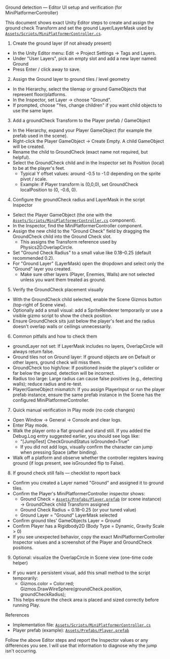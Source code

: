 Ground detection — Editor UI setup and verification (for MiniPlatformerController)

This document shows exact Unity Editor steps to create and assign the ground check Transform and set the ground Layer/LayerMask used by [`Assets/Scripts/MiniPlatformerController.cs`](Assets/Scripts/MiniPlatformerController.cs:1).

1. Create the ground layer (if not already present)

- In the Unity Editor menu: Edit → Project Settings → Tags and Layers.
- Under "User Layers", pick an empty slot and add a new layer named: Ground
- Press Enter / click away to save.

2. Assign the Ground layer to ground tiles / level geometry

- In the Hierarchy, select the tilemap or ground GameObjects that represent floor/platforms.
- In the Inspector, set Layer → choose "Ground".
- If prompted, choose "Yes, change children" if you want child objects to use the same layer.

3. Add a groundCheck Transform to the Player prefab / GameObject

- In the Hierarchy, expand your Player GameObject (for example the prefab used in the scene).
- Right-click the Player GameObject → Create Empty. A child GameObject will be created.
- Rename the child to GroundCheck (exact name not required, but helpful).
- Select the GroundCheck child and in the Inspector set its Position (local) to be at the player's feet.
  - Typical Y offset values: around -0.5 to -1.0 depending on the sprite pivot / scale.
  - Example: if Player transform is (0,0,0), set GroundCheck localPosition to (0, -0.6, 0).

4. Configure the groundCheck radius and LayerMask in the script Inspector

- Select the Player GameObject (the one with the [`Assets/Scripts/MiniPlatformerController.cs`](Assets/Scripts/MiniPlatformerController.cs:1) component).
- In the Inspector, find the MiniPlatformerController component.
- Assign the new child to the "Ground Check" field by dragging the GroundCheck child into the Ground Check slot.
  - This assigns the Transform reference used by Physics2D.OverlapCircle.
- Set "Ground Check Radius" to a small value like 0.18–0.25 (default recommended 0.2).
- For "Ground Layer" (LayerMask) open the dropdown and select only the "Ground" layer you created.
  - Make sure other layers (Player, Enemies, Walls) are not selected unless you want them treated as ground.

5. Verify the GroundCheck placement visually

- With the GroundCheck child selected, enable the Scene Gizmos button (top-right of Scene view).
- Optionally add a small visual: add a SpriteRenderer temporarily or use a visible gizmo script to show the check position.
- Ensure GroundCheck sits just below the player's feet and the radius doesn't overlap walls or ceilings unnecessarily.

6. Common pitfalls and how to check them

- groundLayer not set: If LayerMask includes no layers, OverlapCircle will always return false.
- Ground tiles not on Ground layer: If ground objects are on Default or other layers, ground check will miss them.
- GroundCheck too high/low: If positioned inside the player's collider or far below the ground, detection will be incorrect.
- Radius too large: Large radius can cause false positives (e.g., detecting walls); reduce radius and re-test.
- Player/GameObject mismatch: If you assign PlayerInput or run the player prefab instance, ensure the same prefab instance in the Scene has the configured MiniPlatformerController.

7. Quick manual verification in Play mode (no code changes)

- Open Window → General → Console and clear logs.
- Enter Play mode.
- Walk the player onto a flat ground and stand still. If you added the Debug.Log entry suggested earlier, you should see logs like:
  - "[JumpTest] CheckGroundStatus isGrounded=True"
  - If you did not add logs, visually confirm the character can jump when pressing Space (after binding).
- Walk off a platform and observe whether the controller registers leaving ground (if logs present, see isGrounded flip to False).

8. If ground check still fails — checklist to report back

- Confirm you created a Layer named "Ground" and assigned it to ground tiles.
- Confirm the Player's MiniPlatformerController inspector shows:
  - Ground Check = [`Assets/Prefabs/Player.prefab`](Assets/Prefabs/Player.prefab:1) (or scene instance) → GroundCheck child Transform assigned
  - Ground Check Radius = 0.18–0.25 (or your tuned value)
  - Ground Layer = "Ground" LayerMask selected
- Confirm ground tiles' GameObjects Layer = Ground
- Confirm Player has a Rigidbody2D (Body Type = Dynamic, Gravity Scale > 0)
- If you see unexpected behavior, copy the exact MiniPlatformerController Inspector values and a screenshot of the Player and GroundCheck positions.

9. Optional: visualize the OverlapCircle in Scene view (one-time code helper)

- If you want a persistent visual, add this small method to the script temporarily:
  - Gizmos.color = Color.red; Gizmos.DrawWireSphere(groundCheck.position, groundCheckRadius);
- This helps ensure the check area is placed and sized correctly before running Play.

References

- Implementation file: [`Assets/Scripts/MiniPlatformerController.cs`](Assets/Scripts/MiniPlatformerController.cs:1)
- Player prefab (example): [`Assets/Prefabs/Player.prefab`](Assets/Prefabs/Player.prefab:1)

Follow the above Editor steps and report the Inspector values or any differences you see. I will use that information to diagnose why the jump isn't occurring.
